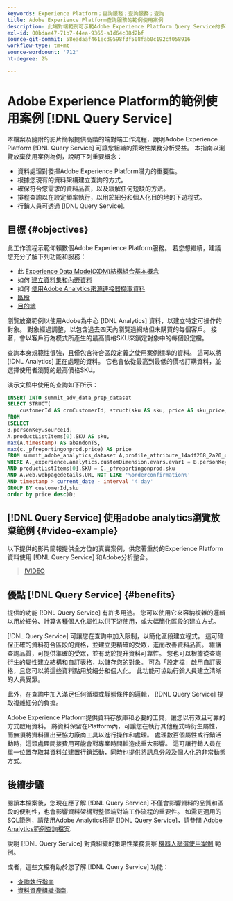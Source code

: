 ```yaml
---
keywords: Experience Platform；查詢服務；查詢服務；查詢
title: Adobe Experience Platform查詢服務的範例使用案例
description: 此端對端範例可示範Adobe Experience Platform Query Service的多功能性和優點。
exl-id: 00bdae47-71b7-44ea-9365-a1d64c88d2bf
source-git-commit: 58eadaaf461ecd9598f3f508fab0c192cf058916
workflow-type: tm+mt
source-wordcount: '712'
ht-degree: 2%

---
```


# Adobe Experience Platform的範例使用案例 [!DNL Query Service]

本檔案及隨附的影片簡報提供高階的端對端工作流程，說明Adobe Experience Platform [!DNL Query Service] 可讓您組織的策略性業務分析受益。 本指南以瀏覽放棄使用案例為例，說明下列重要概念：

* 資料處理對發揮Adobe Experience Platform潛力的重要性。
* 根據您現有的資料架構建立查詢的方式。
* 確保符合您需求的資料品質，以及緩解任何短缺的方法。
* 排程查詢以在設定頻率執行，以用於細分和個人化目的地的下遊程式。
* 行銷人員可透過 [!DNL Query Service].

## 目標 {#objectives}

此工作流程示範仰賴數個Adobe Experience Platform服務。 若您想繼續，建議您充分了解下列功能和服務：

* 此 [Experience Data Model(XDM)結構組合基本概念](../../xdm/schema/composition.md)
* 如何 [建立資料集和內嵌資料](https://experienceleague.adobe.com/docs/platform-learn/tutorials/data-ingestion/create-datasets-and-ingest-data.html)
* 如何 [使用Adobe Analytics來源連接器擷取資料](https://experienceleague.adobe.com/docs/platform-learn/tutorials/sources/ingest-data-from-adobe-analytics.html?lang=zh-Hant)
* [區段](../../segmentation/home.md)
* [目的地](../../destinations/home.md)

瀏覽放棄範例以使用Adobe為中心 [!DNL Analytics] 資料，以建立特定可操作的對象。 對象經過調整，以包含過去四天內瀏覽過網站但未購買的每個客戶。 接著，會以客戶行為模式所產生的最高價格SKU來鎖定對象中的每個設定檔。

查詢本身規範性很強，且僅包含符合區段定義之使用案例標準的資料。 這可以將 [!DNL Analytics] 正在處理的資料。 它也會依從最高到最低的價格訂購資料，並選擇使用者瀏覽的最高價格SKU。

演示文稿中使用的查詢如下所示：

```sql
INSERT INTO summit_adv_data_prep_dataset
SELECT STRUCT(
    customerId AS crmCustomerId, struct(sku AS sku, price AS sku_price, abandonTS AS abandonTS) AS abandonBrowse) AS _pfreportingonprod
FROM
(SELECT
B.personKey.sourceId,
A.productListItems[0].SKU AS sku,
max(A.timestamp) AS abandonTS,
max(c._pfreportingonprod.price) AS price
FROM summit_adobe_analytics_dataset A,profile_attribute_14adf268_2a20_4dee_bee6_a6b0e34616a9 B,summit_product_dataset c
WHERE A._experience.analytics.customDimension.evars.evar1 = B.personKey.sourceID
AND productListItems[0].SKU = C._pfreportingonprod.sku
AND A.web.webpagedetails.URL NOT LIKE '%orderconfirmation%'
AND timestamp > current_date - interval '4 day'
GROUP BY customerId,sku
order by price desc)D;
```

## [!DNL Query Service] 使用adobe analytics瀏覽放棄範例 {#video-example}

以下提供的影片簡報提供全方位的真實案例，供您著重於的Experience Platform資料使用 [!DNL Query Service] 和Adobe分析整合。

>[!VIDEO](https://video.tv.adobe.com/v/342533?quality=12&learn=on)

## 優點 [!DNL Query Service] {#benefits}

提供的功能 [!DNL Query Service] 有許多用途。 您可以使用它來容納複雜的邏輯以用於細分、計算各種個人化屬性以供下游使用，或大幅簡化區段的建立方式。

[!DNL Query Service] 可讓您在查詢中加入限制，以簡化區段建立程式。 這可確保正確的資料符合區段的資格，並建立更精確的受眾，進而改善資料品質。 維護查詢品質，可提供準確的受眾，並有助於提升資料可靠性。 您也可以根據從查詢衍生的屬性建立結構和自訂表格，以儲存您的對象。 可為「設定檔」啟用自訂表格，且您可以將這些資料點用於細分和個人化。 此功能可協助行銷人員建立清晰的人員受眾。

此外，在查詢中加入滿足任何循環或靜態條件的邏輯， [!DNL Query Service] 提取複雜細分的負擔。

Adobe Experience Platform提供資料存放庫和必要的工具，讓您以有效且可靠的方式啟用資料。 將資料保留在Platform內，可讓您在執行其他程式時衍生屬性，而無須將資料匯出至協力廠商工具以進行操作和處理。 處理數百個屬性或行銷活動時，這類處理間接費用可能會對專案時間軸造成重大影響。 這可讓行銷人員在單一位置存取其資料並建置行銷活動，同時也提供將訊息分段及個人化的非常動態方式。

## 後續步驟

閱讀本檔案後，您現在應了解 [!DNL Query Service] 不僅會影響資料的品質和區段的便利性，也會影響資料架構對整個端對端工作流程的重要性。 如需更適用的SQL範例，請使用Adobe Analytics搭配 [!DNL Query Service]，請參閱 [Adobe Analytics範例查詢檔案](../sample-queries/adobe-analytics.md).

說明 [!DNL Query Service] 對貴組織的策略性業務洞察 [機器人篩選使用案例](./bot-filtering.md) 範例。

或者，這些文檔有助於您了解 [!DNL Query Service] 功能：

* [查詢執行指南](../best-practices/writing-queries.md)
* [資料資產組織指南](../best-practices/organize-data-assets.md).


